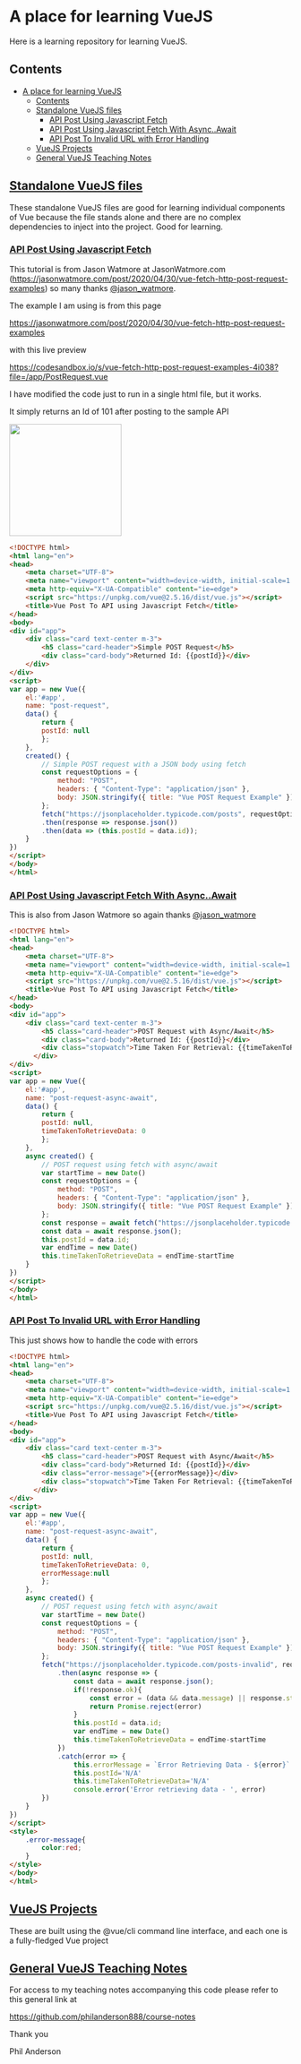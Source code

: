 # A place for learning VueJS

Here is a learning repository for learning VueJS.

## Contents

- [A place for learning VueJS](#a-place-for-learning-vuejs)
  - [Contents](#contents)
  - [Standalone VueJS files](#standalone-vuejs-files)
    - [API Post Using Javascript Fetch](#api-post-using-javascript-fetch)
    - [API Post Using Javascript Fetch With Async..Await](#api-post-using-javascript-fetch-with-asyncawait)
    - [API Post To Invalid URL with Error Handling](#api-post-to-invalid-url-with-error-handling)
  - [VueJS Projects](#vuejs-projects)
  - [General VueJS Teaching Notes](#general-vuejs-teaching-notes)

## [Standalone VueJS files](SingleHtmlFiles)

These standalone VueJS files are good for learning individual components of Vue because the file stands alone and there are no complex dependencies to inject into the project.  Good for learning.

### [API Post Using Javascript Fetch](SingleHtmlFiles\api-post-01-using-fetch.html)

This tutorial is from Jason Watmore at JasonWatmore.com (https://jasonwatmore.com/post/2020/04/30/vue-fetch-http-post-request-examples) so many thanks [@jason_watmore](https://twitter.com/jason_watmore?lang=en).  

The example I am using is from this page

https://jasonwatmore.com/post/2020/04/30/vue-fetch-http-post-request-examples

with this live preview

https://codesandbox.io/s/vue-fetch-http-post-request-examples-4i038?file=/app/PostRequest.vue

I have modified the code just to run in a single html file, but it works.

It simply returns an Id of 101 after posting to the sample API

<img src="SingleHtmlFiles\assets\images\api-post-using-js-fetch.PNG" width=200 />

```html
<!DOCTYPE html>
<html lang="en">
<head>
    <meta charset="UTF-8">
    <meta name="viewport" content="width=device-width, initial-scale=1.0">
    <meta http-equiv="X-UA-Compatible" content="ie=edge">
    <script src="https://unpkg.com/vue@2.5.16/dist/vue.js"></script>
    <title>Vue Post To API using Javascript Fetch</title>
</head>
<body>
<div id="app">
    <div class="card text-center m-3">
        <h5 class="card-header">Simple POST Request</h5>
        <div class="card-body">Returned Id: {{postId}}</div>
    </div>
</div>
<script>
var app = new Vue({
    el:'#app',
    name: "post-request",
    data() {
        return {
        postId: null
        };
    },
    created() {
        // Simple POST request with a JSON body using fetch
        const requestOptions = {
            method: "POST",
            headers: { "Content-Type": "application/json" },
            body: JSON.stringify({ title: "Vue POST Request Example" })
        };
        fetch("https://jsonplaceholder.typicode.com/posts", requestOptions)
        .then(response => response.json())
        .then(data => (this.postId = data.id));
    }
})    
</script>
</body>
</html>
```



### [API Post Using Javascript Fetch With Async..Await](SingleHtmlFiles\api-post-02-using-fetch-async.html)

This is also from Jason Watmore so again thanks [@jason_watmore](https://twitter.com/jason_watmore?lang=en)

```html
<!DOCTYPE html>
<html lang="en">
<head>
    <meta charset="UTF-8">
    <meta name="viewport" content="width=device-width, initial-scale=1.0">
    <meta http-equiv="X-UA-Compatible" content="ie=edge">
    <script src="https://unpkg.com/vue@2.5.16/dist/vue.js"></script>
    <title>Vue Post To API using Javascript Fetch</title>
</head>
<body>
<div id="app">
    <div class="card text-center m-3">
        <h5 class="card-header">POST Request with Async/Await</h5>
        <div class="card-body">Returned Id: {{postId}}</div>
        <div class="stopwatch">Time Taken For Retrieval: {{timeTakenToRetrieveData}} milliseconds</div>
      </div>
</div>
<script>
var app = new Vue({
    el:'#app',
    name: "post-request-async-await",
    data() {
        return {
        postId: null,
        timeTakenToRetrieveData: 0
        };
    },
    async created() {
        // POST request using fetch with async/await
        var startTime = new Date()
        const requestOptions = {
            method: "POST",
            headers: { "Content-Type": "application/json" },
            body: JSON.stringify({ title: "Vue POST Request Example" })
        };
        const response = await fetch("https://jsonplaceholder.typicode.com/posts", requestOptions);
        const data = await response.json();
        this.postId = data.id;
        var endTime = new Date()
        this.timeTakenToRetrieveData = endTime-startTime
    }
})    
</script>
</body>
</html>
```

### [API Post To Invalid URL with Error Handling](SingleHtmlFiles\api-post-03-fetch-async-with-error.html)

This just shows how to handle the code with errors

```html
<!DOCTYPE html>
<html lang="en">
<head>
    <meta charset="UTF-8">
    <meta name="viewport" content="width=device-width, initial-scale=1.0">
    <meta http-equiv="X-UA-Compatible" content="ie=edge">
    <script src="https://unpkg.com/vue@2.5.16/dist/vue.js"></script>
    <title>Vue Post To API using Javascript Fetch</title>
</head>
<body>
<div id="app">
    <div class="card text-center m-3">
        <h5 class="card-header">POST Request with Async/Await</h5>
        <div class="card-body">Returned Id: {{postId}}</div>
        <div class="error-message">{{errorMessage}}</div>
        <div class="stopwatch">Time Taken For Retrieval: {{timeTakenToRetrieveData}} milliseconds</div>
      </div>
</div>
<script>
var app = new Vue({
    el:'#app',
    name: "post-request-async-await",
    data() {
        return {
        postId: null,
        timeTakenToRetrieveData: 0,
        errorMessage:null
        };
    },
    async created() {
        // POST request using fetch with async/await
        var startTime = new Date()
        const requestOptions = {
            method: "POST",
            headers: { "Content-Type": "application/json" },
            body: JSON.stringify({ title: "Vue POST Request Example" })
        };
        fetch("https://jsonplaceholder.typicode.com/posts-invalid", requestOptions)
            .then(async response => {
                const data = await response.json();
                if(!response.ok){
                    const error = (data && data.message) || response.status
                    return Promise.reject(error)
                }
                this.postId = data.id;
                var endTime = new Date()
                this.timeTakenToRetrieveData = endTime-startTime
            })
            .catch(error => {
                this.errorMessage = `Error Retrieving Data - ${error}`
                this.postId='N/A'
                this.timeTakenToRetrieveData='N/A'
                console.error('Error retrieving data - ', error)
        })
    }
})    
</script>
<style>
    .error-message{
        color:red;
    }
</style>
</body>
</html>
```



## [VueJS Projects](StandaloneProjects)

These are built using the @vue/cli command line interface, and each one is a fully-fledged Vue project

## [General VueJS Teaching Notes](https://github.com/philanderson888/course-notes)

For access to my teaching notes accompanying this code please refer to this general link at

https://github.com/philanderson888/course-notes

Thank you 

Phil Anderson
